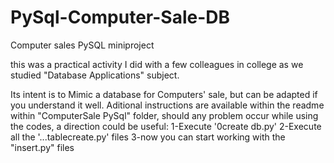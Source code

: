 # PySql-Computer-Sale-DB
Computer sales PySQL miniproject 

this was a practical activity I did with a few colleagues in college as we studied "Database Applications" subject.

Its intent is to Mimic a database for Computers' sale, but can be adapted if you understand it well.
Aditional instructions are available within the readme within "ComputerSale PySql" folder, should any problem occur while using the codes, 
a direction could be useful:
1-Execute '0create db.py'
2-Execute all the '...tablecreate.py' files
3-now you can start working with the "insert.py" files
